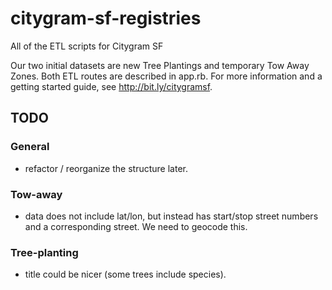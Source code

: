 citygram-sf-registries
======================

All of the ETL scripts for Citygram SF

Our two initial datasets are new Tree Plantings and temporary Tow Away Zones. Both ETL routes are described in app.rb. For more information and a getting started
guide, see http://bit.ly/citygramsf.

## TODO

### General

 * refactor / reorganize the structure later.

### Tow-away

 * data does not include lat/lon, but instead has start/stop street
 numbers and a corresponding street.  We need to geocode this.

### Tree-planting

 * title could be nicer (some trees include species).
